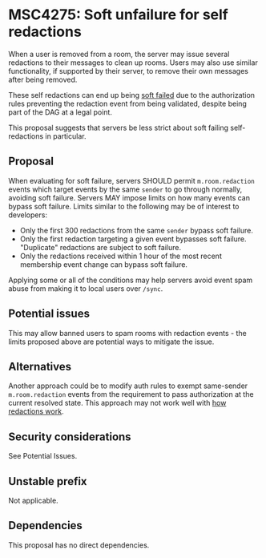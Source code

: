 # MSC4275: Soft unfailure for self redactions

When a user is removed from a room, the server may issue several redactions to their messages to clean
up rooms. Users may also use similar functionality, if supported by their server, to remove their own
messages after being removed.

These self redactions can end up being [soft failed](https://spec.matrix.org/v1.13/server-server-api/#soft-failure)
due to the authorization rules preventing the redaction event from being validated, despite being part of the
DAG at a legal point.

This proposal suggests that servers be less strict about soft failing self-redactions in particular.

## Proposal

When evaluating for soft failure, servers SHOULD permit `m.room.redaction` events which target events
by the same `sender` to go through normally, avoiding soft failure. Servers MAY impose limits on how
many events can bypass soft failure. Limits similar to the following may be of interest to developers:

* Only the first 300 redactions from the same `sender` bypass soft failure.
* Only the first redaction targeting a given event bypasses soft failure. "Duplicate" redactions are
  subject to soft failure.
* Only the redactions received within 1 hour of the most recent membership event change can bypass
  soft failure.

Applying some or all of the conditions may help servers avoid event spam abuse from making it to
local users over `/sync`.

## Potential issues

This may allow banned users to spam rooms with redaction events - the limits proposed above are potential
ways to mitigate the issue.

## Alternatives

Another approach could be to modify auth rules to exempt same-sender `m.room.redaction` events from the requirement
to pass authorization at the current resolved state. This approach may not work well with [how redactions work](https://spec.matrix.org/v1.13/rooms/v11/#handling-redactions).

## Security considerations

See Potential Issues.

## Unstable prefix

Not applicable.

## Dependencies

This proposal has no direct dependencies.
